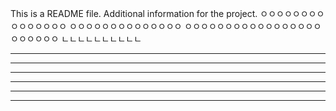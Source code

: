 This is a README file.
Additional information for the project.
ㅇㅇㅇㅇㅇㅇㅇㅇㅇㅇㅇㅇㅇㅇㅇ
ㅇㅇㅇㅇㅇㅇㅇㅇㅇㅇㅇㅇㅇㅇ
ㅇㅇㅇㅇㅇㅇㅇㅇㅇㅇㅇㅇㅇㅇㅇㅇㅇ
ㅇㅇㅇㅇㅇㅇ
ㄴㄴㄴㄴㄴㄴㄴㄴㄴㄴ

---
---
---
---
---
---

